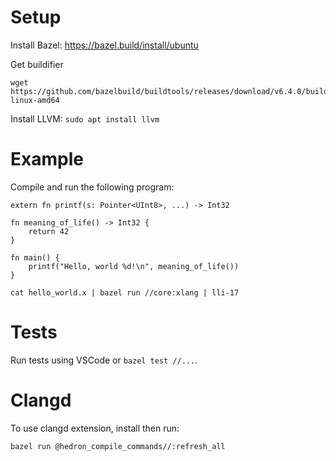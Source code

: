 # Setup

Install Bazel: https://bazel.build/install/ubuntu

Get buildifier

```
wget https://github.com/bazelbuild/buildtools/releases/download/v6.4.0/buildifier-linux-amd64
```

Install LLVM: `sudo apt install llvm`

# Example

Compile and run the following program:

```x
extern fn printf(s: Pointer<UInt8>, ...) -> Int32

fn meaning_of_life() -> Int32 {
    return 42
}

fn main() {
    printf("Hello, world %d!\n", meaning_of_life())
}
```

```
cat hello_world.x | bazel run //core:xlang | lli-17
```

# Tests

Run tests using VSCode or `bazel test //...`.

# Clangd

To use clangd extension, install then run:

```
bazel run @hedron_compile_commands//:refresh_all
```